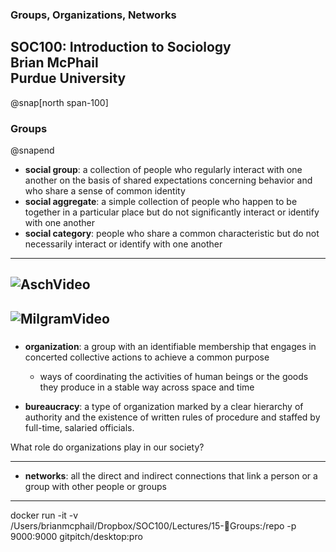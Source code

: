 ### Groups, Organizations, Networks
SOC100: Introduction to Sociology  
Brian McPhail  
Purdue University
---
@snap[north span-100]
### Groups
@snapend

- **social group**: a collection of people who regularly interact with one another on the basis of shared expectations concerning behavior and who share a sense of common identity
- **social aggregate**: a simple collection of people who happen to be together in a particular place but do not significantly interact or identify with one another
- **social category**: people who share a common characteristic but do not necessarily interact or identify with one another

---
![AschVideo](https://www.youtube.com/embed/NyDDyT1lDhA)
---

![MilgramVideo](https://www.youtube.com/embed/eTX42lVDwA4)
--

###

- **organization**: a group with an identifiable membership that
engages in concerted collective actions to achieve a common purpose
  - ways of coordinating the activities of human beings or the goods they produce in a stable way across space and time

- **bureaucracy**: a type of organization marked by a clear hierarchy of authority and the existence of written rules of procedure and staffed by full-time, salaried officials.


What role do organizations play in our society?

---
- **networks**: all the direct and indirect connections that link a person or a group with other people or groups


---
docker run -it -v /Users/brianmcphail/Dropbox/SOC100/Lectures/15-Groups:/repo -p 9000:9000 gitpitch/desktop:pro
